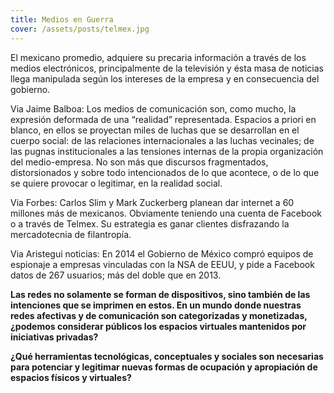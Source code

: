 ```yaml
---
title: Medios en Guerra
cover: /assets/posts/telmex.jpg
---
```

El mexicano promedio,  adquiere su precaria información a través de los medios electrónicos, principalmente de la televisión y ésta masa de noticias llega manipulada según los intereses de la empresa y en consecuencia del gobierno.

Via Jaime Balboa: Los medios de comunicación son, como mucho, la expresión deformada de una “realidad” representada. Espacios a priori en blanco, en ellos se proyectan miles de luchas que se desarrollan en el cuerpo social: de las relaciones internacionales a las luchas vecinales; de las pugnas institucionales a las tensiones internas de la propia organización del medio-empresa. No son más que discursos fragmentados, distorsionados y sobre todo intencionados de lo que acontece, o de lo que se quiere provocar o legitimar, en la realidad social.

Via Forbes: Carlos Slim y Mark Zuckerberg planean dar internet a 60 millones más de mexicanos. Obviamente teniendo una cuenta de Facebook o a través de Telmex. Su estrategia es ganar clientes disfrazando la mercadotecnia de filantropía.

Via Aristegui noticias: En 2014 el Gobierno de México compró equipos de espionaje a empresas vinculadas con la NSA de EEUU, y pide a Facebook datos de 267 usuarios; más del doble que en 2013.

**Las redes no solamente se forman de dispositivos, sino también de las intenciones que se imprimen en estos. En un mundo donde nuestras redes afectivas y de comunicación son categorizadas y monetizadas, ¿podemos considerar públicos los espacios virtuales mantenidos por iniciativas privadas?**

**¿Qué herramientas tecnológicas, conceptuales y sociales son necesarias para potenciar y legitimar nuevas formas de ocupación y apropiación de espacios físicos y virtuales?**

